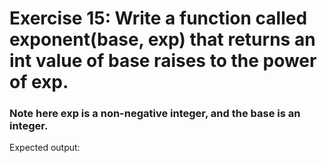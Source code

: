 # Exercise 15: Write a function called exponent(base, exp) that returns an int value of base raises to the power of exp. #
### Note here exp is a non-negative integer, and the base is an integer.  ###


Expected output:
